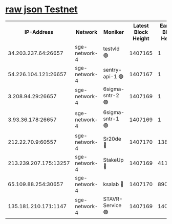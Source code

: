 
[raw json Testnet](https://rpc-check.sget.stavr.tech/sget/rpc-sget-result.json)
=


<table><tr><th>IP-Address</th><th>Network</th><th>Moniker</th><th>Latest Block Height</th><th>Earliest Block Height</th><th>Catching Up</th><th>Tx Index</th><th>Voting Power</th><th>Scan Time</th></tr><tr><td>34.203.237.64:26657</td><td>sge-network-4</td><td>testvld 🟢</td><td>1407165</td><td>1</td><td>False</td><td>on</td><td>0</td><td>2024-02-04T01:04:53.194483696UTC</td></tr><tr><td>54.226.104.121:26657</td><td>sge-network-4</td><td>sentry-api-1 🟢</td><td>1407167</td><td>1</td><td>False</td><td>on</td><td>0</td><td>2024-02-04T01:05:08.186259924UTC</td></tr><tr><td>3.208.94.29:26657</td><td>sge-network-4</td><td>6sigma-sntr-2 🟢</td><td>1407169</td><td>1</td><td>False</td><td>on</td><td>0</td><td>2024-02-04T01:05:18.224423970UTC</td></tr><tr><td>3.93.36.178:26657</td><td>sge-network-4</td><td>6sigma-sntr-1 🟢</td><td>1407169</td><td>1</td><td>False</td><td>on</td><td>0</td><td>2024-02-04T01:05:20.898508648UTC</td></tr><tr><td>212.22.70.9:60557</td><td>sge-network-4</td><td>Sr20de 🔴</td><td>1407170</td><td>138001</td><td>False</td><td>on</td><td>104</td><td>2024-02-04T01:05:23.830162549UTC</td></tr><tr><td>213.239.207.175:13257</td><td>sge-network-4</td><td>StakeUp 🔴</td><td>1407169</td><td>411001</td><td>False</td><td>off</td><td>100</td><td>2024-02-04T01:05:17.239327606UTC</td></tr><tr><td>65.109.88.254:30657</td><td>sge-network-4</td><td>ksalab 🔴</td><td>1407170</td><td>890001</td><td>False</td><td>off</td><td>1616</td><td>2024-02-04T01:05:21.220665116UTC</td></tr><tr><td>135.181.210.171:1147</td><td>sge-network-4</td><td>STAVR-Service 🟢</td><td>1407169</td><td>1404001</td><td>False</td><td>on</td><td>0</td><td>2024-02-04T01:05:17.557485708UTC</td></tr></table>

